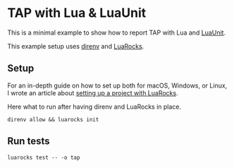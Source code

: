# TAP with Lua & LuaUnit

This is a minimal example to show how to report TAP with Lua
and [LuaUnit](https://luaunit.readthedocs.io/).

This example setup uses [direnv](https://direnv.net) and [LuaRocks](https://luarocks.org).

## Setup

For an in-depth guide on how to set up both for macOS, Windows, or Linux, I wrote an article
about [setting up a project with LuaRocks](https://martin-fieber.de/blog/lua-project-setup-with-luarocks/).

Here what to run after having direnv and LuaRocks in place.

```shell
direnv allow && luarocks init
```

## Run tests

```shell
luarocks test -- -o tap
```
